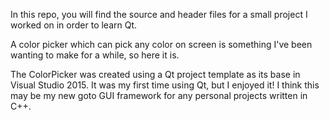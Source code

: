 In this repo, you will find the source and header files for a small project I worked on in order to learn Qt. 

A color picker which can pick any color on screen is something I've been wanting to make for a while, so here it is.

The ColorPicker was created using a Qt project template as its base in Visual Studio 2015. It was my first time using Qt, but I enjoyed it! I think this may be my new goto GUI framework for any personal projects written in C++. 
